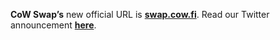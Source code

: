 **CoW Swap’s** new official URL is **[swap.cow.fi](https://swap.cow.fi)**. Read our Twitter announcement **[here](<tweet link>)**.
